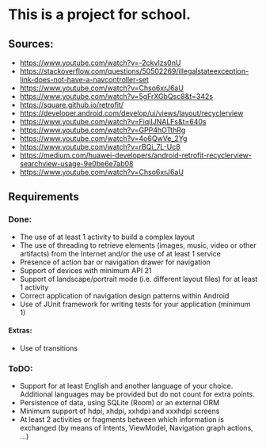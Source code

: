 # This is a project for school.


## Sources:
* https://www.youtube.com/watch?v=-2ckvIzs0nU
* https://stackoverflow.com/questions/50502269/illegalstateexception-link-does-not-have-a-navcontroller-set
* https://www.youtube.com/watch?v=Chso6xrJ6aU
* https://www.youtube.com/watch?v=5gFrXGbQsc8&t=342s
* https://square.github.io/retrofit/
* https://developer.android.com/develop/ui/views/layout/recyclerview
* https://www.youtube.com/watch?v=FiqiIJNALFs&t=640s
* https://www.youtube.com/watch?v=GPP4hOTthRg
* https://www.youtube.com/watch?v=4o6QwVe_2Yg
* https://www.youtube.com/watch?v=rBQi_7L-Uc8
* https://medium.com/huawei-developers/android-retrofit-recyclerview-searchview-usage-9e0be6e7ab08
* https://www.youtube.com/watch?v=Chso6xrJ6aU

## Requirements

### Done:
* The use of at least 1 activity to build a complex layout
* The use of threading to retrieve elements (images, music, video or other artifacts) from the Internet and/or the use of at least 1 service
* Presence of action bar or navigation drawer for navigation
* Support of devices with minimum API 21
* Support of landscape/portrait mode (i.e. different layout files) for at least 1 activity
* Correct application of navigation design patterns within Android
* Use of JUnit framework for writing tests for your application (minimum 1)

#### Extras:
* Use of transitions

### ToDO:
* Support for at least English and another language of your choice. Additional languages may be provided but do not count for extra points.
* Persistence of data, using SQLite (Room) or an external ORM
* Minimum support of hdpi, xhdpi, xxhdpi and xxxhdpi screens
* At least 2 activities or fragments between which information is exchanged (by means of Intents, ViewModel, Navigation graph actions, ...)
